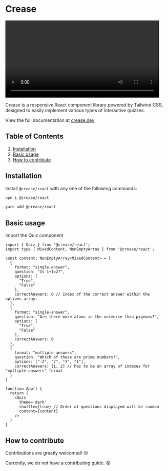 # Crease

<video width="480" autoplay loop >
  <source src="introduction.mov" type="video/mp4">
</video>

Crease is a responsive React component library powered by Tailwind CSS, designed to easily implement various types of interactive quizzes.

View the full documentation at [crease.dev](https://www.crease.dev)

## Table of Contents

1. [Installation](#installation)
2. [Basic usage](#usage)
3. [How to contribute](#contribute)

## Installation <a name="installation"></a>

Install `@crease/react` with any one of the following commands:

```bash
npm i @crease/react
```

```bash
yarn add @crease/react
```

## Basic usage <a name="usage"></a>

Import the Quiz component

```tsx title="App.tsx"
import { Quiz } from '@crease/react';
import type { MixedContent, NonEmptyArray } from '@crease/react';

const content: NonEmptyArray<MixedContent> = [
  {
    format: "single-answer",
    question: "Is 1+1=2?",
    options: [
      "True",
      "False"
    ],
    correctAnswers: 0 // Index of the correct answer within the options array.
  },    
  {
    format: "single-answer",
    question: "Are there more atoms in the universe than pigeons?",
    options: [
      "True",
      "False"
    ],
    correctAnswers: 0
  },
  {
    format: "multiple-answers",
    question: "Which of these are prime numbers?",
    options: ["-2", "7", "3", "1"],
    correctAnswers: [1, 2] // has to be an array of indexes for "multiple-answers" format
  }
]

function App() {
  return (
    <Quiz
      theme='dark' 
      shuffle={true} // Order of questions displayed will be random
      content={content}
    />
  )
}
```

## How to contribute <a name="contribute"></a>

Contributions are greatly welcomed! 😚

Currently, we do not have a contributing guide. 😞
